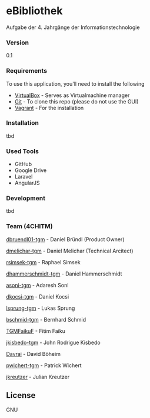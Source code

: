 # eBibliothek
Aufgabe der 4. Jahrgänge der Informationstechnologie
### Version
0.1

### Requirements
To use this application, you'll need to install the following
* [VirtualBox] - Serves as Virtualmachine manager
* [Git] - To clone this repo (please do not use the GUI)
* [Vagrant] - For the installation


### Installation

tbd

### Used Tools

* GitHub
* Google Drive
* Laravel
* AngularJS


### Development

tbd

### Team (4CHITM)

[dbruendl01-tgm] - Daniel Bründl (Product Owner)

[dmelichar-tgm] - Daniel Melichar (Technical Arcitect)

[rsimsek-tgm] - Raphael Simsek

[dhammerschmidt-tgm] - Daniel Hammerschmidt

[asoni-tgm] - Adaresh Soni

[dkocsi-tgm] - Daniel Kocsi

[lsprung-tgm] - Lukas Sprung

[bschmid-tgm] - Bernhard Schmid

[TGMFaikuF] - Fitim Faiku

[jkisbedo-tgm] - John Rodrigue Kisbedo

[Davrai] - David Böheim

[pwichert-tgm] - Patrick Wichert

[jkreutzer] - Julian Kreutzer



License
----

GNU


[VirtualBox]:https://www.virtualbox.org/
[Git]:https://git-scm.herokuapp.com/downloads
[Vagrant]:https://www.vagrantup.com/downloads.html
[dbruendl01-tgm]:https://github.com/dbruendl01-tgm
[dmelichar-tgm]:https://github.com/dmelichar-tgm
[rsimsek-tgm]:https://github.com/rsimsek-tgm
[dhammerschmidt-tgm]:https://github.com/dhammerschmidt-tgm
[asoni-tgm]:https://github.com/asoni-tgm
[dkocsi-tgm]:https://github.com/dkocsi-tgm
[lsprung-tgm]:https://github.com/lsprung-tgm
[bschmid-tgm]:https://github.com/bschmid-tgm
[TGMFaikuF]:https://github.com/TGMFaikuF
[jkisbedo-tgm]:https://github.com/jkisbedo-tgm
[Davrai]:https://github.com/Davrai
[pwichert-tgm]:https://github.com/pwichert-tgm
[jkreutzer]:https://github.com/jkreutzer
